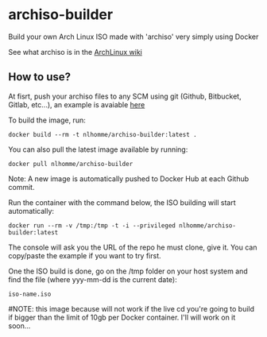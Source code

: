 # archiso-builder
Build your own Arch Linux ISO made with 'archiso' very simply using Docker

See what archiso is in the [ArchLinux wiki](https://wiki.archlinux.org/index.php/archiso)

## How to use?
At fisrt, push your archiso files to any SCM using git (Github, Bitbucket, Gitlab, etc...),
an example is avaiable [here](https://github.com/nlhomme/lhoslite)

To build the image, run:

    docker build --rm -t nlhomme/archiso-builder:latest .

You can also pull the latest image available by running:

    docker pull nlhomme/archiso-builder

Note: A new image is automatically pushed to Docker Hub at each Github commit.

Run the container with the command below, the ISO building will start automatically:

    docker run --rm -v /tmp:/tmp -t -i --privileged nlhomme/archiso-builder:latest
    
The console will ask you the URL of the repo he must clone, give it.
You can copy/paste the example if you want to try first.

One the ISO build is done, go on the /tmp folder on your host system and find the file (where yyy-mm-dd is the current date):

    iso-name.iso

#NOTE: this image because will not work if the live cd you're going to build if bigger than the limit of 10gb per Docker container. I'll will work on it soon...
